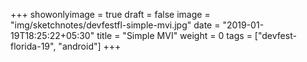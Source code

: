 +++
showonlyimage = true
draft = false
image = "img/sketchnotes/devfestfl-simple-mvi.jpg"
date = "2019-01-19T18:25:22+05:30"
title = "Simple MVI"
weight = 0
tags = ["devfest-florida-19", "android"]
+++


